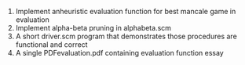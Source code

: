 1. Implement anheuristic  evaluation function for best mancale game in
evaluation 
2. Implement alpha-beta pruning in alphabeta.scm
3. A short driver.scm program that demonstrates those procedures are
functional and correct
4. A single PDFevaluation.pdf containing evaluation function essay
